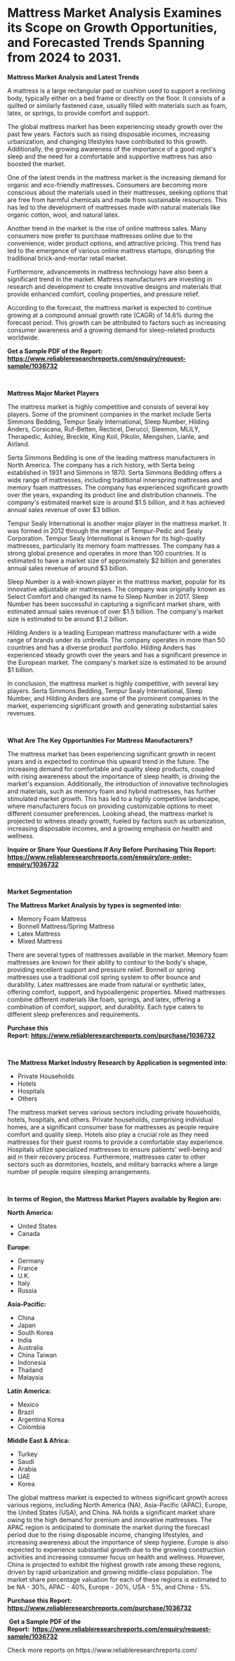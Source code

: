 <p><h1>Mattress Market Analysis Examines its Scope on Growth Opportunities, and Forecasted Trends Spanning from 2024 to 2031.</h1></p><p><strong>Mattress Market Analysis and Latest Trends</strong></p>
<p><p>A mattress is a large rectangular pad or cushion used to support a reclining body, typically either on a bed frame or directly on the floor. It consists of a quilted or similarly fastened case, usually filled with materials such as foam, latex, or springs, to provide comfort and support.</p><p>The global mattress market has been experiencing steady growth over the past few years. Factors such as rising disposable incomes, increasing urbanization, and changing lifestyles have contributed to this growth. Additionally, the growing awareness of the importance of a good night's sleep and the need for a comfortable and supportive mattress has also boosted the market.</p><p>One of the latest trends in the mattress market is the increasing demand for organic and eco-friendly mattresses. Consumers are becoming more conscious about the materials used in their mattresses, seeking options that are free from harmful chemicals and made from sustainable resources. This has led to the development of mattresses made with natural materials like organic cotton, wool, and natural latex.</p><p>Another trend in the market is the rise of online mattress sales. Many consumers now prefer to purchase mattresses online due to the convenience, wider product options, and attractive pricing. This trend has led to the emergence of various online mattress startups, disrupting the traditional brick-and-mortar retail market.</p><p>Furthermore, advancements in mattress technology have also been a significant trend in the market. Mattress manufacturers are investing in research and development to create innovative designs and materials that provide enhanced comfort, cooling properties, and pressure relief.</p><p>According to the forecast, the mattress market is expected to continue growing at a compound annual growth rate (CAGR) of 14.6% during the forecast period. This growth can be attributed to factors such as increasing consumer awareness and a growing demand for sleep-related products worldwide.</p></p>
<p><strong>Get a Sample PDF of the Report:&nbsp; <a href="https://www.reliableresearchreports.com/enquiry/request-sample/1036732">https://www.reliableresearchreports.com/enquiry/request-sample/1036732</a></strong></p>
<p>&nbsp;</p>
<p><strong>Mattress Major Market Players</strong></p>
<p><p>The mattress market is highly competitive and consists of several key players. Some of the prominent companies in the market include Serta Simmons Bedding, Tempur Sealy International, Sleep Number, Hilding Anders, Corsicana, Ruf-Betten, Recticel, Derucci, Sleemon, MLILY, Therapedic, Ashley, Breckle, King Koil, Pikolin, Mengshen, Lianle, and Airland.</p><p>Serta Simmons Bedding is one of the leading mattress manufacturers in North America. The company has a rich history, with Serta being established in 1931 and Simmons in 1870. Serta Simmons Bedding offers a wide range of mattresses, including traditional innerspring mattresses and memory foam mattresses. The company has experienced significant growth over the years, expanding its product line and distribution channels. The company's estimated market size is around $1.5 billion, and it has achieved annual sales revenue of over $3 billion.</p><p>Tempur Sealy International is another major player in the mattress market. It was formed in 2012 through the merger of Tempur-Pedic and Sealy Corporation. Tempur Sealy International is known for its high-quality mattresses, particularly its memory foam mattresses. The company has a strong global presence and operates in more than 100 countries. It is estimated to have a market size of approximately $2 billion and generates annual sales revenue of around $3 billion.</p><p>Sleep Number is a well-known player in the mattress market, popular for its innovative adjustable air mattresses. The company was originally known as Select Comfort and changed its name to Sleep Number in 2017. Sleep Number has been successful in capturing a significant market share, with estimated annual sales revenue of over $1.5 billion. The company's market size is estimated to be around $1.2 billion.</p><p>Hilding Anders is a leading European mattress manufacturer with a wide range of brands under its umbrella. The company operates in more than 50 countries and has a diverse product portfolio. Hilding Anders has experienced steady growth over the years and has a significant presence in the European market. The company's market size is estimated to be around $1 billion.</p><p>In conclusion, the mattress market is highly competitive, with several key players. Serta Simmons Bedding, Tempur Sealy International, Sleep Number, and Hilding Anders are some of the prominent companies in the market, experiencing significant growth and generating substantial sales revenues.</p></p>
<p>&nbsp;</p>
<p><strong>What Are The Key Opportunities For Mattress Manufacturers?</strong></p>
<p><p>The mattress market has been experiencing significant growth in recent years and is expected to continue this upward trend in the future. The increasing demand for comfortable and quality sleep products, coupled with rising awareness about the importance of sleep health, is driving the market's expansion. Additionally, the introduction of innovative technologies and materials, such as memory foam and hybrid mattresses, has further stimulated market growth. This has led to a highly competitive landscape, where manufacturers focus on providing customizable options to meet different consumer preferences. Looking ahead, the mattress market is projected to witness steady growth, fueled by factors such as urbanization, increasing disposable incomes, and a growing emphasis on health and wellness.</p></p>
<p><strong>Inquire or Share Your Questions If Any Before Purchasing This Report: <a href="https://www.reliableresearchreports.com/enquiry/pre-order-enquiry/1036732">https://www.reliableresearchreports.com/enquiry/pre-order-enquiry/1036732</a></strong></p>
<p>&nbsp;</p>
<p><strong>Market Segmentation</strong></p>
<p><strong>The Mattress Market Analysis by types is segmented into:</strong></p>
<p><ul><li>Memory Foam Mattress</li><li>Bonnell Mattress/Spring Mattress</li><li>Latex Mattress</li><li>Mixed Mattress</li></ul></p>
<p><p>There are several types of mattresses available in the market. Memory foam mattresses are known for their ability to contour to the body's shape, providing excellent support and pressure relief. Bonnell or spring mattresses use a traditional coil spring system to offer bounce and durability. Latex mattresses are made from natural or synthetic latex, offering comfort, support, and hypoallergenic properties. Mixed mattresses combine different materials like foam, springs, and latex, offering a combination of comfort, support, and durability. Each type caters to different sleep preferences and requirements.</p></p>
<p><strong>Purchase this Report:&nbsp;<a href="https://www.reliableresearchreports.com/purchase/1036732">https://www.reliableresearchreports.com/purchase/1036732</a></strong></p>
<p>&nbsp;</p>
<p><strong>The Mattress Market Industry Research by Application is segmented into:</strong></p>
<p><ul><li>Private Households</li><li>Hotels</li><li>Hospitals</li><li>Others</li></ul></p>
<p><p>The mattress market serves various sectors including private households, hotels, hospitals, and others. Private households, comprising individual homes, are a significant consumer base for mattresses as people require comfort and quality sleep. Hotels also play a crucial role as they need mattresses for their guest rooms to provide a comfortable stay experience. Hospitals utilize specialized mattresses to ensure patients' well-being and aid in their recovery process. Furthermore, mattresses cater to other sectors such as dormitories, hostels, and military barracks where a large number of people require sleeping arrangements.</p></p>
<p>&nbsp;</p>
<p><strong>In terms of Region, the Mattress Market Players available by Region are:</strong></p>
<p>
    <p> <strong> North America: </strong>
        <ul>
            <li>United States</li>
            <li>Canada</li>
        </ul>
        </p> 
    <p> <strong> Europe: </strong>
        <ul>
            <li>Germany</li>
            <li>France</li>
            <li>U.K.</li>
            <li>Italy</li>
            <li>Russia</li>
        </ul>
        </p> 
    <p> <strong> Asia-Pacific: </strong>
        <ul>
            <li>China</li>
            <li>Japan</li>
            <li>South Korea</li>
            <li>India</li>
            <li>Australia</li>
            <li>China Taiwan</li>
            <li>Indonesia</li>
            <li>Thailand</li>
            <li>Malaysia</li>
        </ul>
        </p> 
    <p> <strong> Latin America: </strong>
        <ul>
            <li>Mexico</li>
            <li>Brazil</li>
            <li>Argentina Korea</li>
            <li>Colombia</li>
        </ul>
        </p> 
    <p> <strong> Middle East & Africa: </strong>
        <ul>
            <li>Turkey</li>
            <li>Saudi</li>
            <li>Arabia</li>
            <li>UAE</li>
            <li>Korea</li>
        </ul>
    </p>
    </p>
<p><p>The global mattress market is expected to witness significant growth across various regions, including North America (NA), Asia-Pacific (APAC), Europe, the United States (USA), and China. NA holds a significant market share owing to the high demand for premium and innovative mattresses. The APAC region is anticipated to dominate the market during the forecast period due to the rising disposable income, changing lifestyles, and increasing awareness about the importance of sleep hygiene. Europe is also expected to experience substantial growth due to the growing construction activities and increasing consumer focus on health and wellness. However, China is projected to exhibit the highest growth rate among these regions, driven by rapid urbanization and growing middle-class population. The market share percentage valuation for each of these regions is estimated to be NA - 30%, APAC - 40%, Europe - 20%, USA - 5%, and China - 5%.</p></p>
<p><strong>Purchase this Report: <a href="https://www.reliableresearchreports.com/purchase/1036732">https://www.reliableresearchreports.com/purchase/1036732</a></strong></p>
<p>&nbsp;<strong>Get a Sample PDF of the Report:&nbsp;&nbsp;<a href="https://www.reliableresearchreports.com/enquiry/request-sample/1036732">https://www.reliableresearchreports.com/enquiry/request-sample/1036732</a></strong></p>
<p><strong></strong></p>
<p>Check more reports on https://www.reliableresearchreports.com/</p>